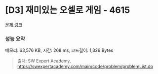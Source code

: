 # [D3] 재미있는 오셀로 게임 - 4615 

[문제 링크](https://swexpertacademy.com/main/code/problem/problemDetail.do?contestProbId=AWQmA4uK8ygDFAXj) 

### 성능 요약

메모리: 63,576 KB, 시간: 268 ms, 코드길이: 1,326 Bytes



> 출처: SW Expert Academy, https://swexpertacademy.com/main/code/problem/problemList.do